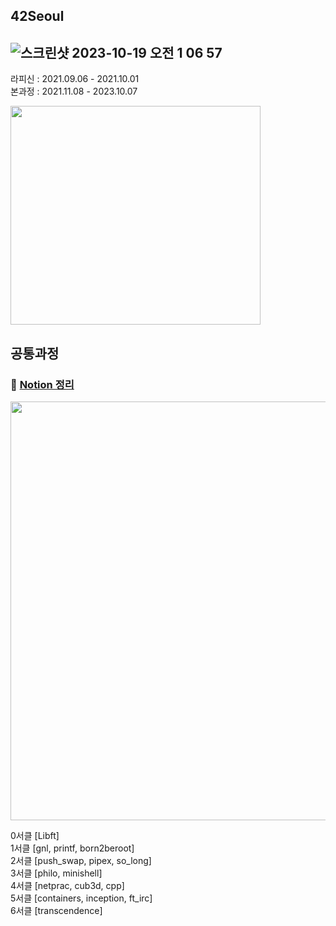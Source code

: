 <h2>42Seoul</h2>

![스크린샷 2023-10-19 오전 1 06 57](https://github.com/hani-j/42seoul_public/assets/76152041/d5843795-ae4f-4200-b5bd-13b367d043bd)
---
라피신 : 2021.09.06 - 2021.10.01  
본과정 : 2021.11.08 - 2023.10.07

<img src="https://github.com/hani-j/42seoul_main/assets/76152041/cab6b130-751e-4341-b263-8c6e52430f92"  width="400" height="350"/>

<h2>공통과정</h2>

### 📖 [Notion 정리](https://www.notion.so/42seoul-a6eee7aabd35471780b660d7c8b8c3d8?pvs=4)
<img src="https://github.com/hani-j/42seoul_main/assets/76152041/34167435-a4e9-4afb-83b5-adb5ec702636"  width="800" height="670"/>  

0서클 [Libft]  
1서클 [gnl, printf, born2beroot]  
2서클 [push_swap, pipex, so_long]  
3서클 [philo, minishell]  
4서클 [netprac, cub3d, cpp]  
5서클 [containers, inception, ft_irc]  
6서클 [transcendence]

